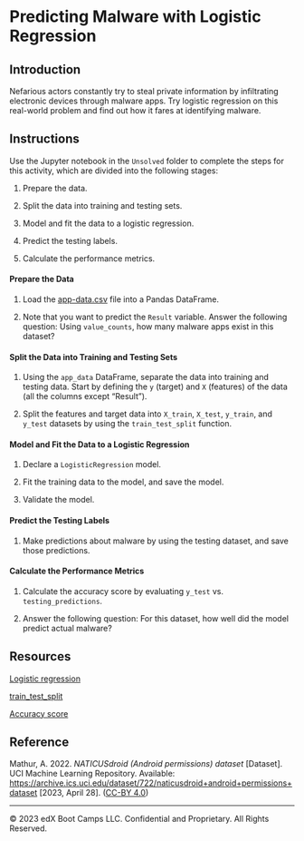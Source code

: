 # Predicting Malware with Logistic Regression

## Introduction

Nefarious actors constantly try to steal private information by infiltrating electronic devices through malware apps. Try logistic regression on this real-world problem and find out how it fares at identifying malware.

## Instructions

Use the Jupyter notebook in the `Unsolved` folder to complete the steps for this activity, which are divided into the following stages:

1. Prepare the data.

2. Split the data into training and testing sets.

3. Model and fit the data to a logistic regression.

4. Predict the testing labels.

5. Calculate the performance metrics.

#### Prepare the Data

1. Load the [app-data.csv](https://static.bc-edx.com/ai/ail-v-1-0/m13/lesson_1/datasets/app-data.csv) file into a Pandas DataFrame.

2. Note that you want to predict the `Result` variable. Answer the following question: Using `value_counts`, how many malware apps exist in this dataset?

#### Split the Data into Training and Testing Sets

1. Using the `app_data` DataFrame, separate the data into training and testing data. Start by defining the `y` (target) and `X` (features) of the data (all the columns except “Result”).

2. Split the features and target data into `X_train`, `X_test`, `y_train`, and `y_test` datasets by using the `train_test_split` function.

#### Model and Fit the Data to a Logistic Regression

1. Declare a `LogisticRegression` model.

2. Fit the training data to the model, and save the model.

3. Validate the model.

#### Predict the Testing Labels

1. Make predictions about malware by using the testing dataset, and save those predictions.

#### Calculate the Performance Metrics

1. Calculate the accuracy score by evaluating `y_test` vs. `testing_predictions`.

2. Answer the following question: For this dataset, how well did the model predict actual malware?

## Resources

[Logistic regression](https://scikit-learn.org/stable/modules/generated/sklearn.linear_model.LogisticRegression.html)

[train_test_split](https://scikit-learn.org/stable/modules/generated/sklearn.model_selection.train_test_split.html)

[Accuracy score](https://scikit-learn.org/stable/modules/generated/sklearn.metrics.accuracy_score.html)

## Reference

Mathur, A. 2022. *NATICUSdroid (Android permissions) dataset* [Dataset]. UCI Machine Learning Repository. Available: https://archive.ics.uci.edu/dataset/722/naticusdroid+android+permissions+dataset [2023, April 28]. ([CC-BY 4.0](https://creativecommons.org/licenses/by/4.0/legalcode))

---

© 2023 edX Boot Camps LLC. Confidential and Proprietary. All Rights Reserved.
